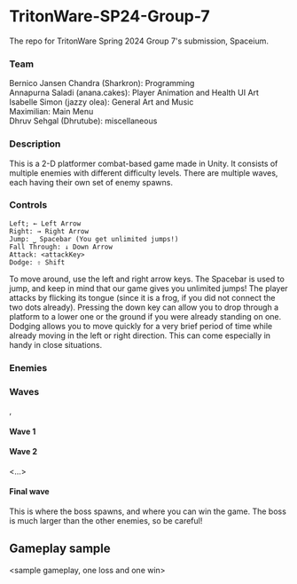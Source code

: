 # TritonWare-SP24-Group-7
The repo for TritonWare Spring 2024 Group 7's submission, Spaceium.

### Team  
Bernico Jansen Chandra (Sharkron): Programming  
Annapurna Saladi (anana.cakes): Player Animation and Health UI Art  
Isabelle Simon (jazzy olea): General Art and Music  
Maximilian: Main Menu  
Dhruv Sehgal (Dhrutube): miscellaneous  

### Description
This is a 2-D platformer combat-based game made in Unity. It consists of multiple enemies with different difficulty levels. There are multiple waves, each having their own set of enemy spawns. 

### Controls
`Left; ← Left Arrow`  
`Right: → Right Arrow`  
`Jump: ⎵ Spacebar (You get unlimited jumps!)`  
`Fall Through: ↓ Down Arrow`  
`Attack: <attackKey>`  
`Dodge: ⇧ Shift`  
  
To move around, use the left and right arrow keys. The Spacebar is used to jump, and keep in mind that our game gives you unlimited jumps! The player attacks by flicking its tongue (since it is a frog, if you did not connect the two dots already). Pressing the down key can allow you to drop through a platform to a lower one or the ground if you were already standing on one. Dodging allows you to move quickly for a very brief period of time while already moving in the left or right direction. This can come especially in handy in close situations. 

### Enemies
<description of enemies>
<separate description for boss if required>

### Waves
<description of waves>, <which enemies spawn in which wave> <give enemies names>
#### Wave 1

#### Wave 2
<...>

#### Final wave
This is where the boss spawns, and where you can win the game. The boss is much larger than the other enemies, so be careful!

## Gameplay sample
<sample gameplay, one loss and one win>
